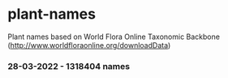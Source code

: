 # plant-names
Plant names based on World Flora Online Taxonomic Backbone (http://www.worldfloraonline.org/downloadData)

### 28-03-2022 - 1318404 names
